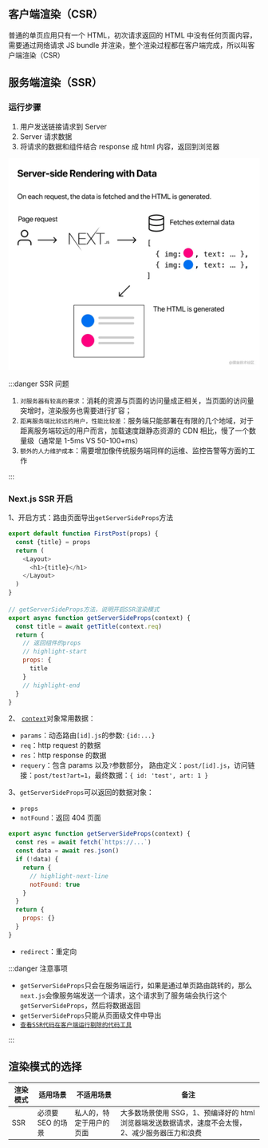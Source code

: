 ## 客户端渲染（CSR）

普通的单页应用只有一个 HTML，初次请求返回的 HTML 中没有任何页面内容，需要通过网络请求 JS bundle 并渲染，整个渲染过程都在客户端完成，所以叫客户端渲染（CSR）

## 服务端渲染（SSR）

### 运行步骤

1. 用户发送链接请求到 Server
2. Server 请求数据
3. 将请求的数据和组件结合 response 成 html 内容，返回到浏览器

![nextjs-ssr](../../../../static/nextjs_ssr.png)

:::danger SSR 问题

1. `对服务器有较高的要求`：消耗的资源与页面的访问量成正相关，当页面的访问量突增时，渲染服务也需要进行扩容；
2. `距离服务端比较远的用户，性能比较差`：服务端只能部署在有限的几个地域，对于距离服务端较远的用户而言，加载速度跟静态资源的 CDN 相比，慢了一个数量级（通常是 1-5ms VS 50-100+ms）
3. `额外的人力维护成本`：需要增加像传统服务端同样的运维、监控告警等方面的工作

:::

### Next.js SSR 开启

1、开启方式：路由页面导出`getServerSideProps`方法

```javascript
export default function FirstPost(props) {
  const {title} = props
  return (
    <Layout>
      <h1>{title}</h1>
    </Layout>
  )
}

// getServerSideProps方法，说明开启SSR渲染模式
export async function getServerSideProps(context) {
  const title = await getTitle(context.req)
  return {
    // 返回组件的props
    // highlight-start
    props: {
      title
    }
    // highlight-end
  }
}
```

2、 [`context`](https://nextjs.org/docs/basic-features/data-fetching#getserversideprops-server-side-rendering)对象常用数据：

- `params`：动态路由`[id].js`的参数: `{id:...}`
- `req`：http request 的数据
- `res`：http response 的数据
- `requery`：包含 params 以及`?`参数部分， 路由定义：`post/[id].js`，访问链接：`post/test?art=1`，最终数据：`{ id: 'test', art: 1 }`

3、`getServerSideProps`可以返回的数据对象：

- `props`
- `notFound`：返回 404 页面

```javascript
export async function getServerSideProps(context) {
  const res = await fetch(`https://...`)
  const data = await res.json()
  if (!data) {
    return {
      // highlight-next-line
      notFound: true
    }
  }
  return {
    props: {}
  }
}
```

- `redirect`：重定向

:::danger 注意事项

- `getServerSideProps`只会在服务端运行，如果是通过单页路由跳转的，那么`next.js`会像服务端发送一个请求，这个请求到了服务端会执行这个`getServerSideProps`，然后将数据返回
- `getServerSideProps`只能从页面级文件中导出
- [`查看SSR代码在客户端运行剔除的代码工具`](https://next-code-elimination.vercel.app/)

:::

## 渲染模式的选择

| **渲染模式** | **适用场景**      | **不适用场景**           | **备注**                                                                                           |
| ------------ | ----------------- | ------------------------ | -------------------------------------------------------------------------------------------------- |
| SSR          | 必须要 SEO 的场景 | 私人的，特定于用户的页面 | 大多数场景使用 SSG，1、预编译好的 html 浏览器端发送数据请求，速度不会太慢，2、减少服务器压力和浪费 |
